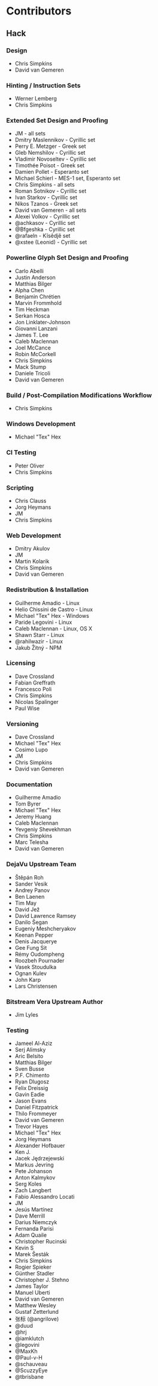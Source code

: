 # Contributors

## Hack

### Design

- Chris Simpkins
- David van Gemeren

### Hinting / Instruction Sets

- Werner Lemberg
- Chris Simpkins

### Extended Set Design and Proofing

- JM - all sets
- Dmitry Maslennikov - Cyrillic set
- Perry E. Metzger - Greek set
- Gleb Nemshilov - Cyrillic set
- Vladimir Novoseltev - Cyrillic set
- Timothée Poisot - Greek set
- Damien Pollet - Esperanto set
- Michael Schierl - MES-1 set, Esperanto set
- Chris Simpkins - all sets
- Roman Sotnikov - Cyrillic set
- Ivan Starkov - Cyrillic set
- Nikos Tzanos - Greek set
- David van Gemeren - all sets
- Alexei Volkov - Cyrillic set
- @achkasov - Cyrillic set
- @Bfgeshka - Cyrillic set
- @rafaeln - Kĩsêdjê set
- @xstee (Leonid) - Cyrillic set

### Powerline Glyph Set Design and Proofing

- Carlo Abelli
- Justin Anderson
- Matthias Bilger
- Alpha Chen
- Benjamin Chrétien
- Marvin Frommhold
- Tim Heckman
- Serkan Hosca
- Jon Linklater-Johnson
- Giovanni Lanzani
- James T. Lee
- Caleb Maclennan
- Joel McCance
- Robin McCorkell
- Chris Simpkins
- Mack Stump
- Daniele Tricoli
- David van Gemeren

### Build / Post-Compilation Modifications Workflow

- Chris Simpkins

### Windows Development

- Michael "Tex" Hex

### CI Testing

- Peter Oliver
- Chris Simpkins

### Scripting

- Chris Clauss
- Jorg Heymans
- JM
- Chris Simpkins

### Web Development

- Dmitry Akulov
- JM
- Martin Kolarik
- Chris Simpkins
- David van Gemeren

### Redistribution & Installation

- Guilherme Amadio - Linux
- Helio Chissini de Castro - Linux
- Michael "Tex" Hex - Windows
- Paride Legovini - Linux
- Caleb Maclennan - Linux, OS X
- Shawn Starr - Linux
- @rahilwazir - Linux
- Jakub Žitný - NPM

### Licensing

- Dave Crossland
- Fabian Greffrath
- Francesco Poli
- Chris Simpkins
- Nicolas Spalinger
- Paul Wise

### Versioning

- Dave Crossland
- Michael "Tex" Hex
- Cosimo Lupo
- JM
- Chris Simpkins
- David van Gemeren

### Documentation

- Guilherme Amadio
- Tom Byrer
- Michael "Tex" Hex
- Jeremy Huang
- Caleb Maclennan
- Yevgeniy Shevekhman
- Chris Simpkins
- Marc Telesha
- David van Gemeren

### DejaVu Upstream Team

- Štěpán Roh
- Sander Vesik
- Andrey Panov
- Ben Laenen
- Tim May
- David Jež
- David Lawrence Ramsey
- Danilo Šegan
- Eugeniy Meshcheryakov
- Keenan Pepper
- Denis Jacquerye
- Gee Fung Sit
- Rémy Oudompheng
- Roozbeh Pournader
- Vasek Stoudulka
- Ognan Kulev
- John Karp
- Lars Christensen


### Bitstream Vera Upstream Author

- Jim Lyles


### Testing

- Jameel Al-Aziz
- Serj Alimsky
- Aric Belsito
- Matthias Bilger
- Sven Busse
- P.F. Chimento
- Ryan Dlugosz
- Felix Dreissig
- Gavin Eadie
- Jason Evans
- Daniel Fitzpatrick
- Thilo Frommeyer
- David van Gemeren
- Trevor Hayes
- Michael "Tex" Hex
- Jorg Heymans
- Alexander Hofbauer
- Ken J.
- Jacek Jędrzejewski
- Markus Jevring
- Pete Johanson
- Anton Kalmykov
- Serg Koles
- Zach Langbert
- Fabio Alessandro Locati
- JM
- Jesús Martínez
- Dave Merrill
- Darius Niemczyk
- Fernanda Parisi
- Adam Quaile
- Christopher Rucinski
- Kevin S
- Marek Šesták
- Chris Simpkins
- Rogier Spieker
- Günther Stadler
- Christopher J. Stehno
- James Taylor
- Manuel Uberti
- David van Gemeren
- Matthew Wesley
- Gustaf Zetterlund
- 张标 (@angrilove)
- @duud
- @hrj
- @iamklutch
- @legovini
- @MaxKh
- @Paul-v-H
- @schauveau
- @ScuzzyEye
- @tbrisbane
